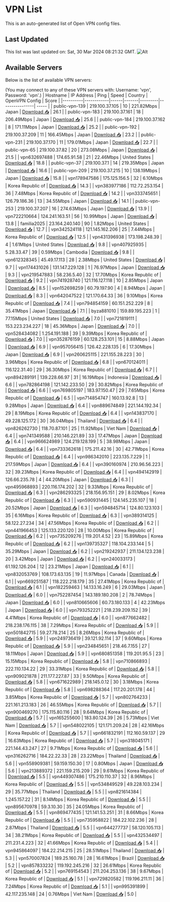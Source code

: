 # VPN List

This is an auto-generated list of Open VPN config files.

## Last Updated

This list was last updated on: Sat, 30 Mar 2024 08:21:32 GMT.
![Alt](https://repobeats.axiom.co/api/embed/186b98318ef1479477931607c1ad7d823f12451f.svg "Repobeats analytics image")

## Available Servers

Below is the list of available VPN servers:

(You may connect to any of these VPN servers with: Username: 'vpn', Password: 'vpn'.)
| Hostname | IP Address | Ping | Speed | Country | OpenVPN Config | Score |
|----------|------------|------|-------|---------|----------------| ----- |
| public-vpn-139 | 219.100.37.105 | 10 | 221.82Mbps | Japan | [Download 📥](./configs/server_0_JP.ovpn) | 26.1 |
| public-vpn-183 | 219.100.37.161 | 18 | 206.49Mbps | Japan | [Download 📥](./configs/server_1_JP.ovpn) | 25.6 |
| public-vpn-184 | 219.100.37.162 | 8 | 171.11Mbps | Japan | [Download 📥](./configs/server_2_JP.ovpn) | 25.2 |
| public-vpn-192 | 219.100.37.209 | 11 | 166.45Mbps | Japan | [Download 📥](./configs/server_3_JP.ovpn) | 23.2 |
| public-vpn-231 | 219.100.37.170 | 11 | 179.01Mbps | Japan | [Download 📥](./configs/server_4_JP.ovpn) | 22.7 |
| public-vpn-65 | 219.100.37.82 | 20 | 273.08Mbps | Japan | [Download 📥](./configs/server_5_JP.ovpn) | 21.5 |
| vpn632697488 | 174.65.91.58 | 21 | 22.46Mbps | United States | [Download 📥](./configs/server_6_US.ovpn) | 18.8 |
| public-vpn-37 | 219.100.37.1 | 14 | 219.35Mbps | Japan | [Download 📥](./configs/server_7_JP.ovpn) | 16.6 |
| public-vpn-209 | 219.100.37.215 | 10 | 138.19Mbps | Japan | [Download 📥](./configs/server_8_JP.ovpn) | 15.8 |
| vpn178947586 | 175.125.156.5 | 32 | 6.10Mbps | Korea Republic of | [Download 📥](./configs/server_9_KR.ovpn) | 14.3 |
| vpn383977186 | 112.72.253.154 | 36 | 7.48Mbps | Korea Republic of | [Download 📥](./configs/server_10_KR.ovpn) | 14.2 |
| vpn333745651 | 126.79.186.36 | 13 | 34.55Mbps | Japan | [Download 📥](./configs/server_11_JP.ovpn) | 14.1 |
| public-vpn-253 | 219.100.37.207 | 16 | 274.63Mbps | Japan | [Download 📥](./configs/server_12_JP.ovpn) | 13.9 |
| vpn722210664 | 124.241.163.51 | 56 | 10.99Mbps | Japan | [Download 📥](./configs/server_13_JP.ovpn) | 13.8 |
| familia2025 | 23.164.240.140 | 90 | 1.82Mbps | United States | [Download 📥](./configs/server_14_US.ovpn) | 12.7 |
| vpn342524118 | 121.145.162.206 | 25 | 7.44Mbps | Korea Republic of | [Download 📥](./configs/server_15_KR.ovpn) | 12.5 |
| vpn431396938 | 173.198.248.39 | 4 | 1.61Mbps | United States | [Download 📥](./configs/server_16_US.ovpn) | 9.8 |
| vpn407925935 | 5.28.33.47 | 39 | 0.59Mbps | Cambodia | [Download 📥](./configs/server_17_KH.ovpn) | 9.8 |
| vpn612328345 | 45.49.17.113 | 28 | 2.38Mbps | United States | [Download 📥](./configs/server_18_US.ovpn) | 9.7 |
| vpn174431026 | 131.147.229.128 | 1 | 76.97Mbps | Japan | [Download 📥](./configs/server_19_JP.ovpn) | 9.3 |
| vpn219547883 | 58.236.5.40 | 32 | 17.70Mbps | Korea Republic of | [Download 📥](./configs/server_20_KR.ovpn) | 9.2 |
| vpn741928740 | 121.116.127.118 | 10 | 2.85Mbps | Japan | [Download 📥](./configs/server_21_JP.ovpn) | 8.5 |
| vpn152698259 | 60.79.197.90 | 4 | 8.94Mbps | Japan | [Download 📥](./configs/server_22_JP.ovpn) | 8.3 |
| vpn642047522 | 121.170.64.33 | 36 | 9.10Mbps | Korea Republic of | [Download 📥](./configs/server_23_KR.ovpn) | 7.4 |
| vpn794854159 | 60.151.252.229 | 8 | 35.41Mbps | Japan | [Download 📥](./configs/server_24_JP.ovpn) | 7.1 |
| byza881010 | 159.89.195.223 | 1 | 77.15Mbps | United States | [Download 📥](./configs/server_25_US.ovpn) | 7.0 |
| vpn721819111 | 153.223.234.227 | 18 | 45.36Mbps | Japan | [Download 📥](./configs/server_26_JP.ovpn) | 7.0 |
| vpn528434082 | 1.254.191.188 | 39 | 9.39Mbps | Korea Republic of | [Download 📥](./configs/server_27_KR.ovpn) | 7.0 |
| vpn352876159 | 60.128.253.101 | 15 | 8.88Mbps | Japan | [Download 📥](./configs/server_28_JP.ovpn) | 6.9 |
| vpn957056415 | 126.42.228.135 | 6 | 17.30Mbps | Japan | [Download 📥](./configs/server_29_JP.ovpn) | 6.9 |
| vpn260625115 | 221.155.28.223 | 30 | 3.96Mbps | Korea Republic of | [Download 📥](./configs/server_30_KR.ovpn) | 6.8 |
| vpn670124011 | 116.122.31.40 | 29 | 36.30Mbps | Korea Republic of | [Download 📥](./configs/server_31_KR.ovpn) | 6.7 |
| vpn894289191 | 139.228.66.97 | 31 | 16.19Mbps | Indonesia | [Download 📥](./configs/server_32_ID.ovpn) | 6.6 |
| vpn782864198 | 121.142.233.50 | 29 | 30.82Mbps | Korea Republic of | [Download 📥](./configs/server_33_KR.ovpn) | 6.6 |
| vpn769805197 | 183.97.150.47 | 29 | 7.65Mbps | Korea Republic of | [Download 📥](./configs/server_34_KR.ovpn) | 6.5 |
| vpn714854747 | 160.13.92.8 | 13 | 9.28Mbps | Japan | [Download 📥](./configs/server_35_JP.ovpn) | 6.4 |
| vpn889674849 | 221.144.192.34 | 29 | 8.19Mbps | Korea Republic of | [Download 📥](./configs/server_36_KR.ovpn) | 6.4 |
| vpn143837170 | 49.228.125.172 | 30 | 36.04Mbps | Thailand | [Download 📥](./configs/server_37_TH.ovpn) | 6.4 |
| vpn826262730 | 118.70.87.101 | 25 | 11.92Mbps | Viet Nam | [Download 📥](./configs/server_38_VN.ovpn) | 6.4 |
| vpn741349588 | 210.146.221.89 | 33 | 17.47Mbps | Japan | [Download 📥](./configs/server_39_JP.ovpn) | 6.4 |
| vpn966624989 | 124.219.128.199 | 5 | 38.98Mbps | Japan | [Download 📥](./configs/server_40_JP.ovpn) | 6.4 |
| vpn733362618 | 175.211.42.16 | 30 | 42.71Mbps | Korea Republic of | [Download 📥](./configs/server_41_KR.ovpn) | 6.4 |
| vpn986342010 | 223.135.7.229 | 1 | 217.59Mbps | Japan | [Download 📥](./configs/server_42_JP.ovpn) | 6.4 |
| vpn390160974 | 210.96.56.223 | 32 | 39.23Mbps | Korea Republic of | [Download 📥](./configs/server_43_KR.ovpn) | 6.4 |
| vpn494142919 | 126.66.235.78 | 4 | 44.20Mbps | Japan | [Download 📥](./configs/server_44_JP.ovpn) | 6.3 |
| vpn495968893 | 220.116.174.202 | 32 | 9.33Mbps | Korea Republic of | [Download 📥](./configs/server_45_KR.ovpn) | 6.3 |
| vpn286293325 | 218.156.95.151 | 29 | 8.02Mbps | Korea Republic of | [Download 📥](./configs/server_46_KR.ovpn) | 6.3 |
| vpn590931445 | 124.145.235.107 | 18 | 20.52Mbps | Japan | [Download 📥](./configs/server_47_JP.ovpn) | 6.3 |
| vpn594845714 | 124.80.123.103 | 35 | 6.16Mbps | Korea Republic of | [Download 📥](./configs/server_48_KR.ovpn) | 6.3 |
| vpn389314125 | 58.122.27.234 | 34 | 47.56Mbps | Korea Republic of | [Download 📥](./configs/server_49_KR.ovpn) | 6.2 |
| vpn441966453 | 125.133.220.120 | 28 | 10.00Mbps | Korea Republic of | [Download 📥](./configs/server_50_KR.ovpn) | 6.2 |
| vpn735209276 | 119.201.4.52 | 23 | 15.89Mbps | Korea Republic of | [Download 📥](./configs/server_51_KR.ovpn) | 6.2 |
| vpn139735327 | 118.104.233.144 | 5 | 35.29Mbps | Japan | [Download 📥](./configs/server_52_JP.ovpn) | 6.2 |
| vpn219242937 | 211.134.123.238 | 20 | 3.42Mbps | Japan | [Download 📥](./configs/server_53_JP.ovpn) | 6.2 |
| vpn240033173 | 61.192.126.204 | 12 | 23.21Mbps | Japan | [Download 📥](./configs/server_54_JP.ovpn) | 6.1 |
| vpn832053769 | 108.173.63.135 | 19 | 11.97Mbps | Canada | [Download 📥](./configs/server_55_CA.ovpn) | 6.1 |
| vpn669251587 | 118.222.218.179 | 35 | 27.41Mbps | Korea Republic of | [Download 📥](./configs/server_56_KR.ovpn) | 6.1 |
| vpn182259463 | 14.133.16.249 | 6 | 29.03Mbps | Japan | [Download 📥](./configs/server_57_JP.ovpn) | 6.0 |
| vpn752287454 | 143.189.180.208 | 2 | 78.74Mbps | Japan | [Download 📥](./configs/server_58_JP.ovpn) | 6.0 |
| vpn810665606 | 60.73.180.133 | 4 | 42.23Mbps | Japan | [Download 📥](./configs/server_59_JP.ovpn) | 6.0 |
| vpn793252221 | 218.239.209.152 | 39 | 4.41Mbps | Korea Republic of | [Download 📥](./configs/server_60_KR.ovpn) | 6.0 |
| vpn877662482 | 218.238.176.115 | 38 | 7.29Mbps | Korea Republic of | [Download 📥](./configs/server_61_KR.ovpn) | 5.9 |
| vpn501842715 | 59.27.78.214 | 25 | 8.26Mbps | Korea Republic of | [Download 📥](./configs/server_62_KR.ovpn) | 5.9 |
| vpn249736419 | 39.121.92.114 | 37 | 9.60Mbps | Korea Republic of | [Download 📥](./configs/server_63_KR.ovpn) | 5.9 |
| vpn234845651 | 218.46.7.155 | 27 | 18.11Mbps | Japan | [Download 📥](./configs/server_64_JP.ovpn) | 5.9 |
| vpn680851358 | 119.201.95.5 | 23 | 15.15Mbps | Korea Republic of | [Download 📥](./configs/server_65_KR.ovpn) | 5.8 |
| vpn710866893 | 222.110.134.22 | 29 | 33.31Mbps | Korea Republic of | [Download 📥](./configs/server_66_KR.ovpn) | 5.8 |
| vpn909021878 | 211.177.227.87 | 33 | 9.50Mbps | Korea Republic of | [Download 📥](./configs/server_67_KR.ovpn) | 5.8 |
| vpn671622989 | 218.145.0.12 | 30 | 3.18Mbps | Korea Republic of | [Download 📥](./configs/server_68_KR.ovpn) | 5.8 |
| vpn698288364 | 117.20.201.178 | 44 | 3.85Mbps | Korea Republic of | [Download 📥](./configs/server_69_KR.ovpn) | 5.7 |
| vpn802764233 | 221.161.213.183 | 26 | 46.55Mbps | Korea Republic of | [Download 📥](./configs/server_70_KR.ovpn) | 5.7 |
| vpn900469270 | 175.115.80.116 | 28 | 9.64Mbps | Korea Republic of | [Download 📥](./configs/server_71_KR.ovpn) | 5.7 |
| vpn165255600 | 183.80.124.39 | 26 | 5.73Mbps | Viet Nam | [Download 📥](./configs/server_72_VN.ovpn) | 5.7 |
| vpn548022105 | 121.171.209.24 | 28 | 42.16Mbps | Korea Republic of | [Download 📥](./configs/server_73_KR.ovpn) | 5.7 |
| vpn661832191 | 112.160.59.137 | 29 | 16.63Mbps | Korea Republic of | [Download 📥](./configs/server_74_KR.ovpn) | 5.7 |
| vpn318045171 | 221.144.43.247 | 27 | 9.71Mbps | Korea Republic of | [Download 📥](./configs/server_75_KR.ovpn) | 5.6 |
| vpn316262716 | 184.22.22.33 | 28 | 23.22Mbps | Thailand | [Download 📥](./configs/server_76_TH.ovpn) | 5.6 |
| vpn558909381 | 59.159.150.30 | 17 | 0.80Mbps | Japan | [Download 📥](./configs/server_77_JP.ovpn) | 5.6 |
| vpn213889372 | 221.159.215.209 | 29 | 9.61Mbps | Korea Republic of | [Download 📥](./configs/server_78_KR.ovpn) | 5.5 |
| vpn449307486 | 175.210.110.37 | 32 | 8.96Mbps | Korea Republic of | [Download 📥](./configs/server_79_KR.ovpn) | 5.5 |
| vpn534849529 | 49.228.103.234 | 29 | 35.77Mbps | Thailand | [Download 📥](./configs/server_80_TH.ovpn) | 5.5 |
| vpn821614384 | 1.245.157.22 | 31 | 8.14Mbps | Korea Republic of | [Download 📥](./configs/server_81_KR.ovpn) | 5.5 |
| vpn895670978 | 59.3.10.30 | 35 | 24.05Mbps | Korea Republic of | [Download 📥](./configs/server_82_KR.ovpn) | 5.5 |
| vpn869477435 | 121.141.53.251 | 31 | 8.66Mbps | Korea Republic of | [Download 📥](./configs/server_83_KR.ovpn) | 5.5 |
| vpn735958822 | 184.22.102.236 | 28 | 2.87Mbps | Thailand | [Download 📥](./configs/server_84_TH.ovpn) | 5.5 |
| vpn644277737 | 58.120.105.113 | 34 | 38.21Mbps | Korea Republic of | [Download 📥](./configs/server_85_KR.ovpn) | 5.5 |
| vpn432534497 | 211.231.4.223 | 32 | 41.66Mbps | Korea Republic of | [Download 📥](./configs/server_86_KR.ovpn) | 5.4 |
| vpn945864097 | 184.22.214.215 | 25 | 28.51Mbps | Thailand | [Download 📥](./configs/server_87_TH.ovpn) | 5.3 |
| vpn570007824 | 189.25.160.78 | 28 | 16.61Mbps | Brazil | [Download 📥](./configs/server_88_BR.ovpn) | 5.2 |
| vpn857833232 | 119.192.245.216 | 32 | 26.61Mbps | Korea Republic of | [Download 📥](./configs/server_89_KR.ovpn) | 5.2 |
| vpn769154543 | 211.204.253.136 | 38 | 9.67Mbps | Korea Republic of | [Download 📥](./configs/server_90_KR.ovpn) | 5.1 |
| vpn729820582 | 119.196.211.11 | 36 | 7.24Mbps | Korea Republic of | [Download 📥](./configs/server_91_KR.ovpn) | 5.1 |
| vpn995391899 | 42.117.235.148 | 24 | 0.76Mbps | Viet Nam | [Download 📥](./configs/server_92_VN.ovpn) | 5.0 |
